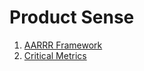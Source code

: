 # Product Sense

1. [AARRR Framework](https://github.com/vanessaaleung/DS-notes/blob/master/product-sense/aarrr.md)
2. [Critical Metrics](https://github.com/vanessaaleung/DS-notes/blob/master/product-sense/critical-metrics.md)
